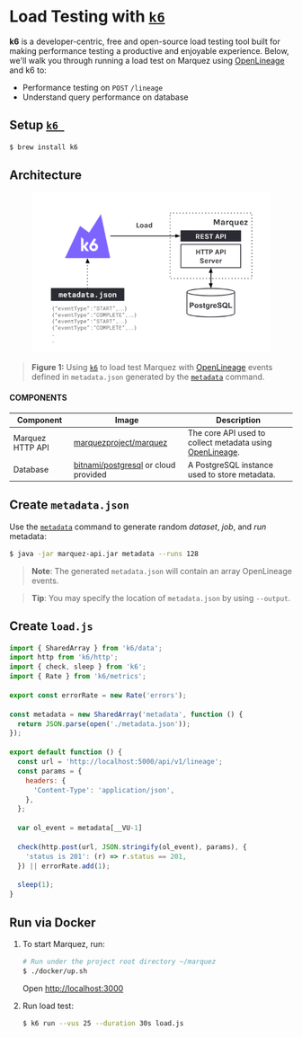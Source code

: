 # Load Testing with [`k6`](https://k6.io)

**k6** is a developer-centric, free and open-source load testing tool built for making performance testing a productive and enjoyable experience. Below, we'll walk you through running a load test on Marquez using [OpenLineage](https://github.com/OpenLineage/OpenLineage) and k6 to:

* Performance testing on `POST` `/lineage`
* Understand query performance on database

## Setup [`k6 `](https://k6.io)

```bash
$ brew install k6
```

## Architecture

<figure align="center">
  <img src="./load-testing-architecture.png">
</figure>

> **Figure 1:** Using [`k6`](https://k6.io) to load test Marquez with [OpenLineage](https://github.com/OpenLineage/OpenLineage) events defined in `metadata.json` generated by the [`metadata`](https://github.com/MarquezProject/marquez/blob/main/api/src/main/java/marquez/cli/MetadataCommand.java) command.

#### COMPONENTS

| Component        | Image                                                                               | Description                                                                                                            |
|------------------|-------------------------------------------------------------------------------------|------------------------------------------------------------------------------------------------------------------------|
| Marquez HTTP API | [marquezproject/marquez](https://hub.docker.com/r/marquezproject/marquez)           | The core API used to collect metadata using [OpenLineage](https://openlineage.io).                                     |
| Database         | [bitnami/postgresql](https://hub.docker.com/r/bitnami/postgresql) or cloud provided | A PostgreSQL instance used to store metadata.                                                                          |


## Create `metadata.json`

Use the [`metadata`](https://github.com/MarquezProject/marquez/blob/main/api/src/main/java/marquez/cli/MetadataCommand.java) command to generate random _dataset_, _job_, and _run_ metadata:

```bash
$ java -jar marquez-api.jar metadata --runs 128
```

> **Note**: The generated `metadata.json` will contain an array OpenLineage events.

> **Tip**: You may specify the location of `metadata.json` by using `--output`.

## Create `load.js`

```js
import { SharedArray } from 'k6/data';
import http from 'k6/http';
import { check, sleep } from 'k6';
import { Rate } from 'k6/metrics';

export const errorRate = new Rate('errors');

const metadata = new SharedArray('metadata', function () {
  return JSON.parse(open('./metadata.json'));
});

export default function () {
  const url = 'http://localhost:5000/api/v1/lineage';
  const params = {
    headers: {
      'Content-Type': 'application/json',
    },
  };

  var ol_event = metadata[__VU-1]

  check(http.post(url, JSON.stringify(ol_event), params), {
    'status is 201': (r) => r.status == 201,
  }) || errorRate.add(1);

  sleep(1);
}
```

## Run via Docker

1. To start Marquez, run:

   ```bash
   # Run under the project root directory ~/marquez
   $ ./docker/up.sh
   ```

   Open [http://localhost:3000](http://localhost:3000)

2. Run load test:

   ```bash
   $ k6 run --vus 25 --duration 30s load.js
   ```
